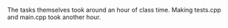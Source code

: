 The tasks themselves took around an hour of class time. Making tests.cpp and main.cpp took another hour.